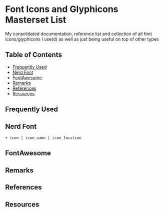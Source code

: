 # Font Icons and Glyphicons Masterset List

My consolidated documentation, reference list and collection of all font icons/glyphicons I use(d) as well as just being useful on top of other types

## Table of Contents
- [Frequently Used](#frequently-used)
- [Nerd Font](#nerd-font)
- [FontAwesome](#fontawesome)
- [Remarks](#remarks)
- [References](#references)
- [Resources](#resources)

## Frequently Used


## Nerd Font
```
+ icon | icon_name | icon_location
```

## FontAwesome

## Remarks

## References

## Resources
